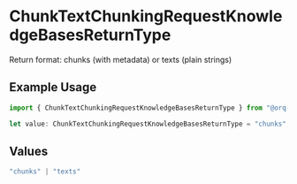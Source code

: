 # ChunkTextChunkingRequestKnowledgeBasesReturnType

Return format: chunks (with metadata) or texts (plain strings)

## Example Usage

```typescript
import { ChunkTextChunkingRequestKnowledgeBasesReturnType } from "@orq-ai/node/models/operations";

let value: ChunkTextChunkingRequestKnowledgeBasesReturnType = "chunks";
```

## Values

```typescript
"chunks" | "texts"
```